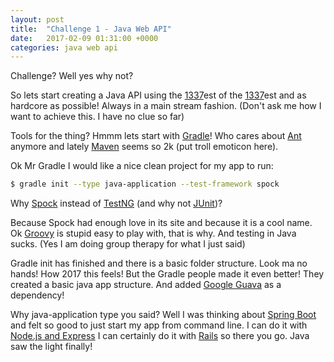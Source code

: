 ```yaml
---
layout: post
title:  "Challenge 1 - Java Web API"
date:   2017-02-09 01:31:00 +0000
categories: java web api
---
```

Challenge? Well yes why not?

So lets start creating a Java API using the [1337](https://en.wikipedia.org/wiki/Leet)est of the [1337](https://en.wikipedia.org/wiki/Leet)est and as hardcore as possible! Always in a main stream fashion. (Don't ask me how I want to achieve this. I have no clue so far)

Tools for the thing? Hmmm lets start with [Gradle](https://gradle.org/)! Who cares about [Ant](http://ant.apache.org/) anymore and lately [Maven](https://maven.apache.org/) seems so 2k (put troll emoticon here).

Ok Mr Gradle I would like a nice clean project for my app to run:

```bash
$ gradle init --type java-application --test-framework spock
``` 

Why [Spock](http://spockframework.org) instead of [TestNG](http://testng.org) (and why not [JUnit](http://junit.org))?

Because Spock had enough love in its site and because it is a cool name. Ok [Groovy](http://www.groovy-lang.org) is stupid easy to play with, that is why. And testing in Java sucks. (Yes I am doing group therapy for what I just said)

Gradle init has finished and there is a basic folder structure. Look ma no hands! How 2017 this feels! But the Gradle people made it even better! They created a basic java app structure. And added [Google Guava](https://github.com/google/guava) as a dependency!

Why java-application type you said? Well I was thinking about [Spring Boot](https://projects.spring.io/spring-boot) and felt so good to just start my app from command line. I can do it with [Node.js and Express](http://expressjs.com) I can certainly do it with [Rails](http://rubyonrails.org) so there you go. Java saw the light finally!

